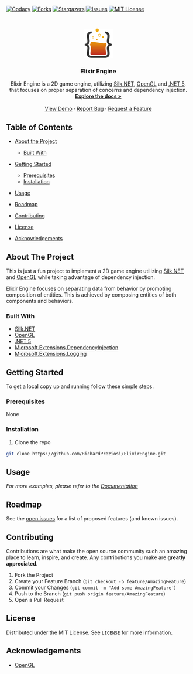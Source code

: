<!-- PROJECT SHIELDS -->
<!--
*** I'm using markdown "reference style" links for readability.
*** Reference links are enclosed in brackets [ ] instead of parentheses ( ).
*** See the bottom of this document for the declaration of the reference variables
*** for contributors-url, forks-url, etc. This is an optional, concise syntax you may use.
*** https://www.markdownguide.org/basic-syntax/#reference-style-links
-->
[![Codacy][codacy-shield]][codacy-url]
[![Forks][forks-shield]][forks-url]
[![Stargazers][stars-shield]][stars-url]
[![Issues][issues-shield]][issues-url]
[![MIT License][license-shield]][license-url]

<!-- PROJECT LOGO -->
<br />
<p align="center">
  <a href="https://github.com/RichardPreziosi/ElixirEngine">
    <img style="width: 80px; height: 80px;" src=".github/elixir-engine-logo.png" alt="Logo">
  </a>

  <h3 align="center">Elixir Engine</h3>

  <p align="center">
    Elixir Engine is a 2D game engine, utilizing <a href="https://github.com/dotnet/Silk.NET" target="_blank">Silk.NET</a>, <a href="https://www.opengl.org" target="_blank">OpenGL</a> and <a href="https://docs.microsoft.com/en-us/dotnet/" target="_blank">.NET 5</a>, that focuses on proper separation of concerns and dependency injection.
    <br />
    <a href="https://RichardPreziosi.github.io/ElixirEngine/"><strong>Explore the docs »</strong></a>
    <br />
    <br />
    <a href="https://github.com/RichardPreziosi/ElixirEngine">View Demo</a>
    ·
    <a href="https://github.com/RichardPreziosi/ElixirEngine/issues">Report Bug</a>
    ·
    <a href="https://github.com/RichardPreziosi/ElixirEngine/issues">Request a Feature</a>
  </p>

<!-- TABLE OF CONTENTS -->
## Table of Contents

*  [About the Project](#about-the-project)
     * [Built With](#built-with) 
     
*  [Getting Started](#getting-started)
     * [Prerequisites](#prerequisites)
     * [Installation](#installation)
     
*  [Usage](#usage)
*  [Roadmap](#roadmap)
*  [Contributing](#contributing)
*  [License](#license)
*  [Acknowledgements](#acknowledgements)

<!-- ABOUT THE PROJECT -->
## About The Project

This is just a fun project to implement a 2D game engine utilizing [Silk.NET][silk-url] and [OpenGL][opengl-url] while taking advantage of dependency injection.

Elixir Engine focuses on separating data from behavior by promoting composition of entities. This is achieved by composing entities of both components and behaviors.

### Built With

* [Silk.NET][silk-url]
* [OpenGL][opengl-url]
* [.NET 5][dotnet-url]
* [Microsoft.Extensions.DependencyInjection][dependencyinjection-url]
* [Microsoft.Extensions.Logging][logging-url]

<!-- GETTING STARTED -->
## Getting Started

To get a local copy up and running follow these simple steps.

### Prerequisites

None

### Installation

1. Clone the repo
```sh
git clone https://github.com/RichardPreziosi/ElixirEngine.git
```

<!-- USAGE EXAMPLES -->
## Usage

_For more examples, please refer to the [Documentation](https://example.com)_

<!-- ROADMAP -->
## Roadmap

See the [open issues](https://github.com/RichardPreziosi/ElixirEngine/issues) for a list of proposed features (and known issues).

<!-- CONTRIBUTING -->
## Contributing

Contributions are what make the open source community such an amazing place to learn, inspire, and create. Any contributions you make are **greatly appreciated**.

1. Fork the Project
2. Create your Feature Branch (`git checkout -b feature/AmazingFeature`)
3. Commit your Changes (`git commit -m 'Add some AmazingFeature'`)
4. Push to the Branch (`git push origin feature/AmazingFeature`)
5. Open a Pull Request

<!-- LICENSE -->
## License

Distributed under the MIT License. See `LICENSE` for more information.

<!-- ACKNOWLEDGEMENTS -->
## Acknowledgements

*  [OpenGL][opengl-url]

<!-- MARKDOWN LINKS & IMAGES -->
<!-- https://www.markdownguide.org/basic-syntax/#reference-style-links -->
[codacy-shield]: https://app.codacy.com/project/badge/Grade/f15d062aa3214032aa3b45e629f6002c
[codacy-url]: https://www.codacy.com/gh/RichardPreziosi/ElixirEngine/dashboard?utm_source=github.com&amp;utm_medium=referral&amp;utm_content=RichardPreziosi/ElixirEngine&amp;utm_campaign=Badge_Grade
[forks-shield]: https://img.shields.io/github/forks/RichardPreziosi/ElixirEngine.svg?style=flat-square
[forks-url]: https://github.com/RichardPreziosi/ElixirEngine/network/members
[stars-shield]: https://img.shields.io/github/stars/RichardPreziosi/ElixirEngine.svg?style=flat-square
[stars-url]: https://github.com/RichardPreziosi/ElixirEngine/stargazers
[issues-shield]: https://img.shields.io/github/issues/RichardPreziosi/ElixirEngine.svg?style=flat-square
[issues-url]: https://github.com/RichardPreziosi/ElixirEngine/issues
[license-shield]: https://img.shields.io/github/license/RichardPreziosi/ElixirEngine.svg?style=flat-square
[license-url]: https://github.com/RichardPreziosi/ElixirEngine/blob/main/LICENSE
[silk-url]: https://github.com/dotnet/Silk.NET
[opengl-url]: https://www.opengl.org
[dotnet-url]: https://docs.microsoft.com/en-us/dotnet/
[dependencyinjection-url]: https://docs.microsoft.com/en-us/dotnet/api/microsoft.extensions.dependencyinjection?view=dotnet-plat-ext-5.0
[logging-url]: https://docs.microsoft.com/en-us/dotnet/api/microsoft.extensions.logging?view=dotnet-plat-ext-5.0

